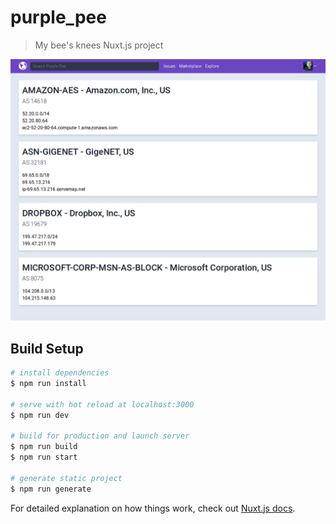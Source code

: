 # purple_pee

> My bee&#39;s knees Nuxt.js project


![First draft of Purple Pee's UI](/assets/img/purple_pee_screenshot_first_draft.png?raw=true)


## Build Setup

``` bash
# install dependencies
$ npm run install

# serve with hot reload at localhost:3000
$ npm run dev

# build for production and launch server
$ npm run build
$ npm run start

# generate static project
$ npm run generate
```

For detailed explanation on how things work, check out [Nuxt.js docs](https://nuxtjs.org).

